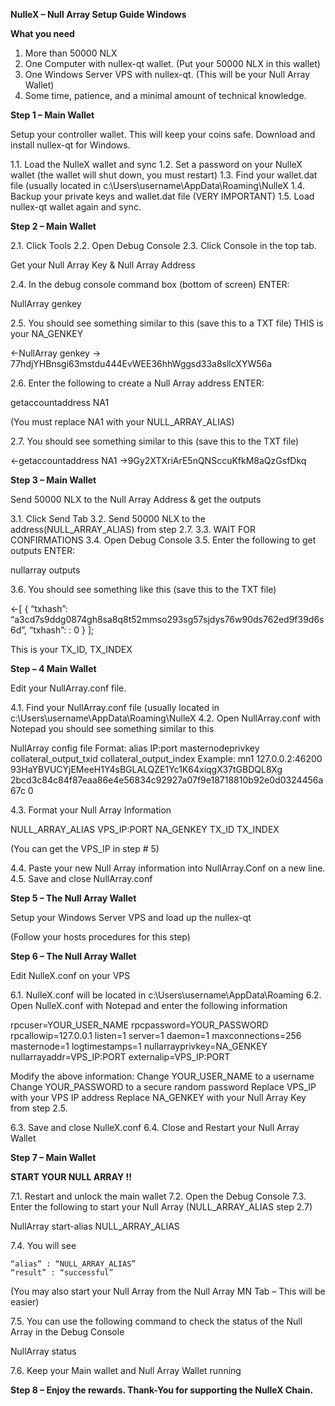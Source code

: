 **NulleX – Null Array Setup Guide Windows**



**What you need**

1. More than 50000 NLX
2. One Computer with nullex-qt wallet.  (Put your 50000 NLX in this wallet)
3. One Windows Server VPS with nullex-qt. (This will be your Null Array Wallet)
4. Some time, patience, and a minimal amount of technical knowledge.


**Step 1 – Main Wallet**

Setup your controller wallet.  This will keep your coins safe.
Download and install nullex-qt for Windows.

1.1.  Load the NulleX wallet and sync
1.2.  Set a password on your NulleX wallet (the wallet will shut down, you must restart)
1.3.  Find your wallet.dat file (usually located in c:\Users\username\AppData\Roaming\NulleX
1.4.  Backup your private keys and wallet.dat file (VERY IMPORTANT)
1.5.  Load nullex-qt wallet again and sync.

**Step 2 – Main Wallet**

2.1.  Click Tools
2.2.  Open Debug Console
2.3.  Click Console in the top tab.

Get your Null Array Key & Null Array Address

2.4.   In the debug console command box (bottom of screen) ENTER:

NullArray genkey

2.5.  You should see something similar to this (save this to a TXT file) THIS is your NA_GENKEY

<-NullArray genkey
-> 77hdjYHBnsgi63mstdu444EvWEE36hhWggsd33a8sllcXYW56a

2.6.  Enter the following to create a Null Array address ENTER:

getaccountaddress NA1

(You must replace NA1 with your NULL_ARRAY_ALIAS)

2.7.   You should see something similar to this (save this to the TXT file)

<-getaccountaddress NA1
->9Gy2XTXriArE5nQNSccuKfkM8aQzGsfDkq

**Step 3 – Main Wallet**

Send 50000 NLX to the Null Array Address & get the outputs

3.1.   Click Send Tab
3.2.   Send 50000 NLX to the address(NULL_ARRAY_ALIAS) from step 2.7.
3.3.   WAIT FOR CONFIRMATIONS
3.4.   Open Debug Console
3.5.   Enter the following to get outputs ENTER:

nullarray outputs

3.6.   You should see something like this (save this to the TXT file)

<-[
     {
		“txhash”: “a3cd7s9ddg0874gh8sa8q8t52mmso293sg57sjdys76w90ds762ed9f39d6s6d”,
		“txhash”: : 0
      }
    ];

This is your TX_ID, TX_INDEX

**Step – 4  Main Wallet**

Edit your NullArray.conf file.

4.1.   Find your NullArray.conf file (usually located in c:\Users\username\AppData\Roaming\NulleX
4.2.   Open NullArray.conf with Notepad you should see something similar to this

NullArray config file
Format: alias IP:port masternodeprivkey collateral_output_txid collateral_output_index
Example: mn1 127.0.0.2:46200 93HaYBVUCYjEMeeH1Y4sBGLALQZE1Yc1K64xiqgX37tGBDQL8Xg 2bcd3c84c84f87eaa86e4e56834c92927a07f9e18718810b92e0d0324456a67c 0

4.3.   Format your Null Array Information

NULL_ARRAY_ALIAS VPS_IP:PORT NA_GENKEY TX_ID TX_INDEX

(You can get the VPS_IP in step # 5)

4.4.   Paste your new Null Array information into NullArray.Conf on a new line.
4.5.   Save and close NullArray.conf

**Step 5 – The Null Array Wallet**

Setup your Windows Server VPS and load up the nullex-qt

(Follow your hosts procedures for this step)


**Step 6 – The Null Array Wallet**

Edit NulleX.conf on your VPS 

6.1.   NulleX.conf will be located in c:\Users\username\AppData\Roaming
6.2.   Open NulleX.conf with Notepad and enter the following information

rpcuser=YOUR_USER_NAME
rpcpassword=YOUR_PASSWORD
rpcallowip=127.0.0.1
listen=1
server=1
daemon=1
maxconnections=256
masternode=1
logtimestamps=1
nullarrayprivkey=NA_GENKEY
nullarrayaddr=VPS_IP:PORT
externalip=VPS_IP:PORT


Modify the above information:
Change YOUR_USER_NAME to a username
Change YOUR_PASSWORD to a secure random password
Replace VPS_IP with your VPS IP address
Replace NA_GENKEY with your Null Array Key from step 2.5.


6.3.   Save and close NulleX.conf
6.4.   Close and Restart your Null Array Wallet

**Step 7 – Main Wallet**

**START YOUR NULL ARRAY !!**

7.1.   Restart and unlock the main wallet
7.2.   Open the Debug Console
7.3.   Enter the following to start your Null Array (NULL_ARRAY_ALIAS step 2.7)

NullArray start-alias NULL_ARRAY_ALIAS


7.4.   You will see

	“alias” : “NULL_ARRAY_ALIAS”
	“result” : “successful”

(You may also start your Null Array from the Null Array MN Tab – This will be easier)

7.5.   You can use the following command to check the status of the Null Array in the Debug Console

NullArray status

7.6.  Keep your Main wallet and Null Array Wallet running

**Step 8 – Enjoy the rewards.  Thank-You for supporting the NulleX Chain.**

